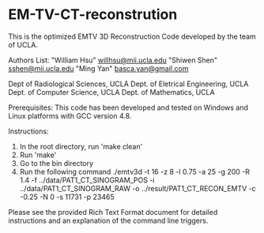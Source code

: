 # EM-TV-CT-reconstrution

This is the optimized EMTV 3D Reconstruction Code developed by the team of UCLA.

Authors List:
"William Hsu" <willhsu@mii.ucla.edu>
"Shiwen Shen" <sshen@mii.ucla.edu>
"Ming Yan" <basca.yan@gmail.com>

Dept of Radiological Sciences, UCLA
Dept. of Eletrical Engineering, UCLA
Dept. of Computer Science, UCLA
Dept. of Mathematics, UCLA

Prerequisites:
This code has been developed and tested on Windows and Linux platforms with GCC version 4.8.

Instructions:
1. In the root directory, run 'make clean'
2. Run 'make'
3. Go to the bin directory
4. Run the following command
./emtv3d -t 16 -z 8 -l 0.75 -a 25 -g 200 -R 1.4 -f ../data/PAT1_CT_SINOGRAM_POS -i ../data/PAT1_CT_SINOGRAM_RAW -o ../result/PAT1_CT_RECON_EMTV -c -0.25 -N 0 -s 11731 -p 23465

Please see the provided Rich Text Format document for detailed instructions and an explanation of the command line triggers.
